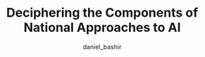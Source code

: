 ---
layout: redirect
title: "Deciphering the Components of National Approaches to AI"
author: [daniel_bashir]
categories: [editorials]
tags: [policy]
excerpt: "In the piece on the United States, we explicitly discussed how regulation and development were different priorities and components of a national strategy."
image:
  feature: assets/img/editorials/2021-12-03-national-ai/main.png
  credit: <a href="https://www.holoniq.com/notes/50-national-ai-strategies-the-2020-ai-strategy-landscape/"> Holon IQ </a>
permalink: /editorials/national-ai
redirect: https://lastweekin.ai/p/deciphering-the-components-of-national
sidebartoc: true
highlight: false
---
